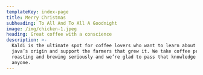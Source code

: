 ```yaml
---
templateKey: index-page
title: Merry Christmas
subheading: To All And To All A Goodnight
image: /img/chicken-1.jpeg
heading: Great coffee with a conscience
description: >-
  Kaldi is the ultimate spot for coffee lovers who want to learn about their
  java’s origin and support the farmers that grew it. We take coffee production,
  roasting and brewing seriously and we’re glad to pass that knowledge to
  anyone.
---
```


